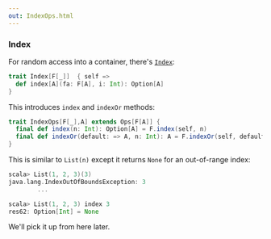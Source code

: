 ```yaml
---
out: IndexOps.html
---
```


### Index

For random access into a container, there's [`Index`](https://github.com/scalaz/scalaz/blob/scalaz-seven/core/src/main/scala/scalaz/Index.scala):

```scala
trait Index[F[_]]  { self =>
  def index[A](fa: F[A], i: Int): Option[A]
}
```

This introduces `index` and `indexOr` methods:

```scala
trait IndexOps[F[_],A] extends Ops[F[A]] {
  final def index(n: Int): Option[A] = F.index(self, n)
  final def indexOr(default: => A, n: Int): A = F.indexOr(self, default, n)
}
```

This is similar to `List(n)` except it returns `None` for an out-of-range index:

```scala
scala> List(1, 2, 3)(3)
java.lang.IndexOutOfBoundsException: 3
        ...

scala> List(1, 2, 3) index 3
res62: Option[Int] = None
```

We'll pick it up from here later.
